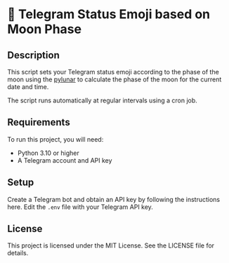 # 🌚 Telegram Status Emoji based on Moon Phase


## Description
This script sets your Telegram status emoji according to the phase of the moon using the [pylunar](https://github.com/mareuter/pylunar) to calculate the phase of the moon for the current date and time.

The script runs automatically at regular intervals using a cron job.


## Requirements
To run this project, you will need:

- Python 3.10 or higher
- A Telegram account and API key


## Setup
Create a Telegram bot and obtain an API key by following the instructions here.
Edit the `.env` file with your Telegram API key.


## License
This project is licensed under the MIT License. See the LICENSE file for details.
